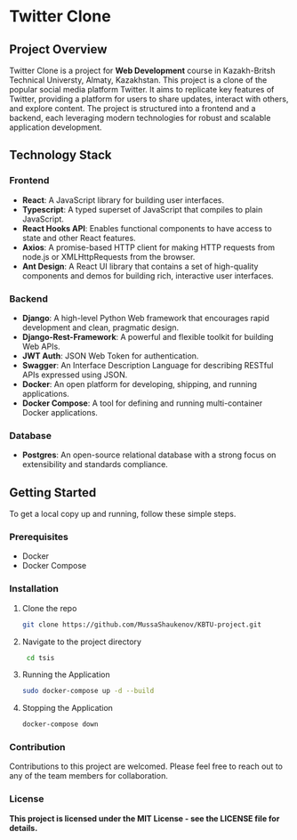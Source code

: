 # Twitter Clone

## Project Overview
Twitter Clone is a project for **Web Development** course in Kazakh-Britsh Technical Universty, Almaty, Kazakhstan. This project is a clone of the popular social media platform Twitter. It aims to replicate key features of Twitter, providing a platform for users to share updates, interact with others, and explore content. The project is structured into a frontend and a backend, each leveraging modern technologies for robust and scalable application development.

## Technology Stack

### Frontend
- **React**: A JavaScript library for building user interfaces.
- **Typescript**: A typed superset of JavaScript that compiles to plain JavaScript.
- **React Hooks API**: Enables functional components to have access to state and other React features.
- **Axios**: A promise-based HTTP client for making HTTP requests from node.js or XMLHttpRequests from the browser.
- **Ant Design**: A React UI library that contains a set of high-quality components and demos for building rich, interactive user interfaces.

### Backend
- **Django**: A high-level Python Web framework that encourages rapid development and clean, pragmatic design.
- **Django-Rest-Framework**: A powerful and flexible toolkit for building Web APIs.
- **JWT Auth**: JSON Web Token for authentication.
- **Swagger**: An Interface Description Language for describing RESTful APIs expressed using JSON.
- **Docker**: An open platform for developing, shipping, and running applications.
- **Docker Compose**: A tool for defining and running multi-container Docker applications.

### Database
- **Postgres**: An open-source relational database with a strong focus on extensibility and standards compliance.

## Getting Started

To get a local copy up and running, follow these simple steps.

### Prerequisites
- Docker
- Docker Compose

### Installation
1. Clone the repo
   ```sh 
   git clone https://github.com/MussaShaukenov/KBTU-project.git
   ```
2. Navigate to the project directory
   ```sh
    cd tsis 
    ```
3. Running the Application
   ```sh
   sudo docker-compose up -d --build 
   ```
4. Stopping the Application
   ```sh 
   docker-compose down 
   ```

### Contribution
Contributions to this project are welcomed. Please feel free to reach out to any of the team members for collaboration.

### License
**This project is licensed under the MIT License - see the LICENSE file for details.**